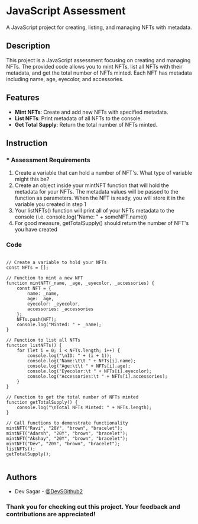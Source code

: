 # JavaScript Assessment

A JavaScript project for creating, listing, and managing NFTs with metadata.


## Description

This project is a JavaScript assessment focusing on creating and managing NFTs. The provided code allows you to mint NFTs, list all NFTs with their metadata, and get the total number of NFTs minted. Each NFT has metadata including name, age, eyecolor, and accessories.

## Features

- **Mint NFTs**: Create and add new NFTs with specified metadata.
- **List NFTs**: Print metadata of all NFTs to the console.
- **Get Total Supply**: Return the total number of NFTs minted.

## Instruction

### * Assessment Requirements

1. Create a variable that can hold a number of NFT's. What type of variable might this be?
2. Create an object inside your mintNFT function that will hold the metadata for your NFTs. 
   The metadata values will be passed to the function as parameters. When the NFT is ready, 
      you will store it in the variable you created in step 1
3. Your listNFTs() function will print all of your NFTs metadata to the console (i.e. console.log("Name: " + someNFT.name))
4. For good measure, getTotalSupply() should return the number of NFT's you have created


### Code 
```

// Create a variable to hold your NFTs
const NFTs = [];

// Function to mint a new NFT
function mintNFT(_name, _age, _eyecolor, _accessories) {
    const NFT = {
        name: _name,
        age: _age,
        eyecolor: _eyecolor,
        accessories: _accessories
    };
    NFTs.push(NFT);
    console.log("Minted: " + _name);
}

// Function to list all NFTs
function listNFTs() {
    for (let i = 0; i < NFTs.length; i++) {
        console.log("\nID: " + (i + 1));
        console.log("Name:\t\t " + NFTs[i].name);
        console.log("Age:\t\t " + NFTs[i].age);
        console.log("Eyecolor:\t " + NFTs[i].eyecolor);
        console.log("Accessories:\t " + NFTs[i].accessories);
    }
}

// Function to get the total number of NFTs minted
function getTotalSupply() {
    console.log("\nTotal NFTs Minted: " + NFTs.length);
}

// Call functions to demonstrate functionality
mintNFT("Ravi", "20Y", "brown", "bracelet");
mintNFT("Adarsh", "20Y", "brown", "bracelet");
mintNFT("Akshay", "20Y", "brown", "bracelet");
mintNFT("Dev", "20Y", "brown", "bracelet");
listNFTs();
getTotalSupply();


```

## Authors

- Dev Sagar - [@DevSGithub2](https://github.com/DevSGitub2)

### Thank you for checking out this project. Your feedback and contributions are appreciated!
